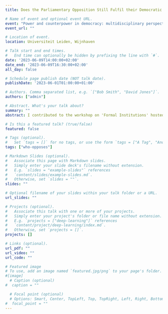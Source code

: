 ```yaml
---
title: Does the Parliamentary Opposition Still Fulfil their Democratic Role?

# Name of event and optional event URL.
event: "Power and counterpower in democracy: multidisciplinary perspectives"
event_url: ""

# Location of event.
location: Universiteit Leiden, Wijnhaven

# Talk start and end times.
#   End time can optionally be hidden by prefixing the line with `#`.
date: '2023-06-09T14:00:00+02:00'
date_end: '2023-06-09T16:30:00+02:00'
all_day: false

# Schedule page publish date (NOT talk date).
publishDate: '2023-06-01T01:00:00+01:00'

# Authors. Comma separated list, e.g. `["Bob Smith", "David Jones"]`.
authors: ["admin"]

# Abstract. What's your talk about?
summary: ""
abstract: I contributed to the workshop on 'Formal Institutions' hosted by Wouter Veenendaal by talking about the role of opposition parties and the extent to which they fulfil their roles. Using data from our project 'Who opposes' we showed the level of distinctiveness of opposition parties in four democracies over the last 70 years.

# Is this a featured talk? (true/false)
featured: false

# Tags (optional).
#   Set `tags = []` for no tags, or use the form `tags = ["A Tag", "Another Tag"]` for one or more tags.
tags: ["who-opposes"]

# Markdown Slides (optional).
#   Associate this page with Markdown slides.
#   Simply enter your slide deck's filename without extension.
#   E.g. `slides = "example-slides"` references 
#   `content/slides/example-slides.md`.
#   Otherwise, set `slides = ""`.
slides: ""

# Optional filename of your slides within your talk folder or a URL.
url_slides: ""

# Projects (optional).
#   Associate this talk with one or more of your projects.
#   Simply enter your project's folder or file name without extension.
#   E.g. `projects = ["deep-learning"]` references 
#   `content/project/deep-learning/index.md`.
#   Otherwise, set `projects = []`.
projects: []

# Links (optional).
url_pdf: ""
url_video: ""
url_code: ""

# Featured image
# To use, add an image named `featured.jpg/png` to your page's folder. 
#[image]
  # Caption (optional)
#  caption = ""

  # Focal point (optional)
  # Options: Smart, Center, TopLeft, Top, TopRight, Left, Right, BottomLeft, Bottom, BottomRight
#  focal_point = "" 
---
```

